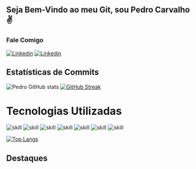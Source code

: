 ## Seja Bem-Vindo ao meu Git, sou Pedro Carvalho ✌️


### Fale Comigo

[![Linkedin](https://img.shields.io/badge/LinkedIn-0077B5?style=for-the-badge&logo=linkedin&logoColor=white)](https://www.linkedin.com/in/pedro-henrique-carvalho-71b334208/)
[![Linkedin](https://img.shields.io/badge/Gmail-D14836?style=for-the-badge&logo=gmail&logoColor=white)](mailto:pedroh.fokus@gmail.com)



## Estatísticas de Commits
![Pedro GitHub stats](https://github-readme-stats.vercel.app/api?username=PedroHPCarvalho&show_icons=true&theme=date_night)
[![GitHub Streak](https://streak-stats.demolab.com?user=PedroHPCarvalho&theme=date-night&hide_border=true)](https://git.io/streak-stats)


# Tecnologias Utilizadas
![skill](https://img.shields.io/badge/HTML5-E34F26?style=for-the-badge&logo=html5&logoColor=white)
![skill](https://img.shields.io/badge/CSS3-1572B6?style=for-the-badge&logo=css3&logoColor=white)
![skill](https://img.shields.io/badge/JavaScript-F7DF1E?style=for-the-badge&logo=javascript&logoColor=black)
![skill](https://img.shields.io/badge/Java-ED8B00?style=for-the-badge&logo=openjdk&logoColor=white)
![skill](https://img.shields.io/badge/Python-3776AB?style=for-the-badge&logo=python&logoColor=white)
![skill](https://img.shields.io/badge/C-00599C?style=for-the-badge&logo=c&logoColor=white)
![skill](https://img.shields.io/badge/C%23-239120?style=for-the-badge&logo=c-sharp&logoColor=white)

[![Top Langs](https://github-readme-stats.vercel.app/api/top-langs/?username=PedroHPCarvalho&layout=donut&theme=date_night)](https://github.com/anuraghazra/github-readme-stats)
<div>

## Destaques

















